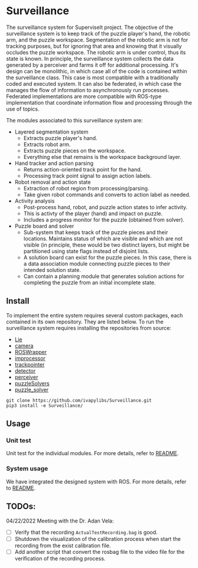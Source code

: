 # Surveillance

The surveillance system for SuperviseIt project. The objective of
the surveillance system is to keep track of the puzzle player's
hand, the robotic arm, and the puzzle workspace.  Segmentation of
the robotic arm is not for tracking purposes, but for ignoring that
area and knowing that it visually occludes the puzzle workspace.
The robotic arm is under control, thus its state is known. In
principle, the surveillance system collects the data generated by a
perceiver and farms it off for additional processing. It's design
can be monolithic, in which case all of the code is contained
within the surveillance class. This case is most compatible with a
traditionally coded and executed system. It can also be federated,
in which case the manages the flow of information to asynchronously
run processes. Federated implementations are more compatible with
ROS-type implementation that coordinate information flow and
processing through the use of topics.

The modules associated to this surveillance system are:

- Layered segmentation system
  - Extracts puzzle player's hand.
  - Extracts robot arm.
  - Extracts puzzle pieces on the workspace.
  - Everything else that remains is the workspace background layer.
- Hand tracker and action parsing
  - Returns action-oriented track point for the hand.
  - Processing track point signal to assign action labels.
- Robot removal and action state
  - Extraction of robot region from processing/parsing.
  - Take given robot commands and converts to action label as needed.
- Activity analysis
  - Post-process hand, robot, and puzzle action states to infer
    activity.
  - This is activty of the player (hand) and impact on puzzle.
  - Includes a progress monitor for the puzzle (obtained from solver).
- Puzzle board and solver
  - Sub-system that keeps track of the puzzle pieces and their
    locations. Maintains status of which are visible and which are
    not visible (in principle, these would be two distinct layers,
    but might be partitioned using state flags instead of disjoint
    lists.
  - A solution board can exist for the puzzle pieces. In this case,
    there is a data association module connecting puzzle pieces to
    their intended solution state.
  - Can contain a planning module that generates solution actions
    for completing the puzzle from an initial incomplete state.


## Install

To implement the entire system requires several custom packages,
each contained in its own repository.  They are listed below. To
run the surveillance system requires installing the repositories
from source:

- [Lie](https://github.com/ivapylibs/Lie)
- [camera](https://github.com/ivapylibs/camera)
- [ROSWrapper](https://github.com/ivaROS/ROSWrapper)
- [improcessor](https://github.com/ivapylibs/improcessor)
- [trackpointer](https://github.com/ivapylibs/trackpointer)
- [detector](https://github.com/ivapylibs/detector)
- [perceiver](https://github.com/ivapylibs/perceiver)
- [puzzleSolvers](https://github.com/ADCLab/puzzleSolvers)
- [puzzle_solver](https://github.com/ivapylibs/puzzle_solver)

```
git clone https://github.com/ivapylibs/Surveillance.git
pip3 install -e Surveillance/
```

## Usage

### Unit test 

Unit test for the individual modules. For more details, refer to [README](testing/README.md).

### System usage

We have integrated the designed system with ROS. For more details, refer to [README](Surveillance/deployment/ROS/README.md).

## TODOs:

04/22/2022 Meeting with the Dr. Adan Vela:

- [ ] Verify that the recording ```ActualTestRecording.bag``` is good.
- [ ] Shutdown the visualization of the calibration process when start the recording from the exist calibration file.
- [ ] Add another script that convert the rosbag file to the video file for the verification of the recording process.
